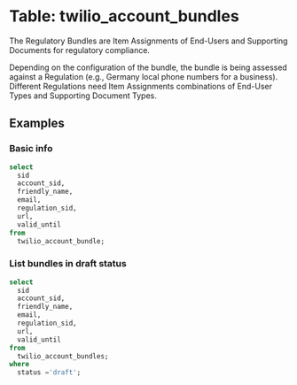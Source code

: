 # Table: twilio_account_bundles

The Regulatory Bundles are Item Assignments of End-Users and Supporting Documents for regulatory compliance.

Depending on the configuration of the bundle, the bundle is being assessed against a Regulation (e.g., Germany local phone numbers for a business). Different Regulations need Item Assignments combinations of End-User Types and Supporting Document Types.

## Examples

### Basic info

```sql
select 
  sid
  account_sid, 
  friendly_name, 
  email, 
  regulation_sid, 
  url, 
  valid_until 
from 
  twilio_account_bundle;
```

### List bundles in draft status

```sql
select 
  sid
  account_sid, 
  friendly_name, 
  email, 
  regulation_sid, 
  url, 
  valid_until 
from 
  twilio_account_bundles;
where 
  status ='draft';
```
